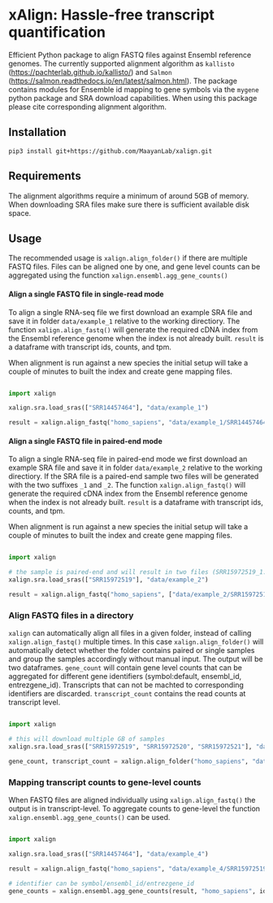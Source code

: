 # xAlign: Hassle-free transcript quantification

Efficient Python package to align FASTQ files against Ensembl reference genomes. The currently supported alignment algorithm as `kallisto` (https://pachterlab.github.io/kallisto/) and `Salmon` (https://salmon.readthedocs.io/en/latest/salmon.html). The package contains modules for Ensemble id mapping to gene symbols via the `mygene` python package and SRA download capabilities. When using this package please cite corresponding alignment algorithm.

## Installation

```
pip3 install git+https://github.com/MaayanLab/xalign.git
```

## Requirements

The alignment algorithms require a minimum of around 5GB of memory. When downloading SRA files make sure there is sufficient available disk space.

## Usage

The recommended usage is `xalign.align_folder()` if there are multiple FASTQ files. Files can be aligned one by one, and gene level counts can be aggregated using the function `xalign.ensembl.agg_gene_counts()`

#### Align a single FASTQ file in single-read mode

To align a single RNA-seq file we first download an example SRA file and save it in folder `data/example_1` relative to the working directiory. The function `xalign.align_fastq()` will generate the required cDNA index from the Ensembl reference genome when the index is not already built. `result` is a dataframe with transcript ids, counts, and tpm.

When alignment is run against a new species the initial setup will take a couple of minutes to built the index and create gene mapping files.

```python

import xalign

xalign.sra.load_sras(["SRR14457464"], "data/example_1")

result = xalign.align_fastq("homo_sapiens", "data/example_1/SRR14457464.fastq", t=8)

```

#### Align a single FASTQ file in paired-end mode

To align a single RNA-seq file in paired-end mode we first download an example SRA file and save it in folder `data/example_2` relative to the working directiory. If the SRA file is a paired-end sample two files will be generated with the two suffixes `_1` and `_2`. The function `xalign.align_fastq()` will generate the required cDNA index from the Ensembl reference genome when the index is not already built. `result` is a dataframe with transcript ids, counts, and tpm.

When alignment is run against a new species the initial setup will take a couple of minutes to built the index and create gene mapping files.

```python

import xalign

# the sample is paired-end and will result in two files (SRR15972519_1.fastq, SRR15972519_2.fastq)
xalign.sra.load_sras(["SRR15972519"], "data/example_2")

result = xalign.align_fastq("homo_sapiens", ["data/example_2/SRR15972519_1.fastq", "data/example_2/SRR15972519_2.fastq"], t=8)

```

### Align FASTQ files in a directory

`xalign` can automatically align all files in a given folder, instead of calling `xalign.align_fastq()` multiple times. In this case `xalign.align_folder()` will automatically detect whether the folder contains paired or single samples and group the samples accordingly without manual input. The output will be two dataframes. `gene_count` will contain gene level counts that can be aggregated for different gene identifiers (symbol:default, ensembl_id, entrezgene_id). Transcripts that can not be machted to corresponding identifiers are discarded. `transcript_count` contains the read counts at transcript level.

```python

import xalign

# this will download multiple GB of samples
xalign.sra.load_sras(["SRR15972519", "SRR15972520", "SRR15972521"], "data/example_3")

gene_count, transcript_count = xalign.align_folder("homo_sapiens", "data/example_3", t=8, overwrite=False)

```

### Mapping transcript counts to gene-level counts

When FASTQ files are aligned individually using `xalign.align_fastq()` the output is in transcript-level. To aggregate counts to gene-level the function `xalign.ensembl.agg_gene_counts()` can be used.

```python

import xalign

xalign.sra.load_sras(["SRR14457464"], "data/example_4")

result = xalign.align_fastq("homo_sapiens", "data/example_4/SRR15972519.fastq", t=8)

# identifier can be symbol/ensembl_id/entrezgene_id
gene_counts = xalign.ensembl.agg_gene_counts(result, "homo_sapiens", identifier="symbol")

```
